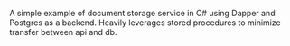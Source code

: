 A simple example of document storage service in C# using Dapper and Postgres as a backend. 
Heavily leverages stored procedures to minimize transfer between api and db.
